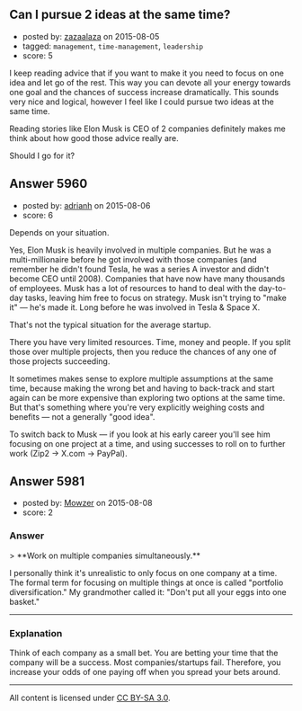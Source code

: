 ## Can I pursue 2 ideas at the same time?

- posted by: [zazaalaza](https://stackexchange.com/users/4672194/zazaalaza) on 2015-08-05
- tagged: `management`, `time-management`, `leadership`
- score: 5

I keep reading advice that if you want to make it you need to focus on one idea and let go of the rest. This way you can devote all your energy towards one goal and the chances of success increase dramatically. This sounds very nice and logical, however I feel like I could pursue two ideas at the same time. 

Reading stories like Elon Musk is CEO of 2 companies definitely makes me think about how good those advice really are.

Should I go for it?


## Answer 5960

- posted by: [adrianh](https://stackexchange.com/users/7553/adrianh) on 2015-08-06
- score: 6

Depends on your situation.

Yes, Elon Musk is heavily involved in multiple companies. But he was a multi-millionaire before he got involved with those companies (and remember he didn't found Tesla, he was a series A investor and didn't become CEO until 2008). Companies that have now have many thousands of employees. Musk has a lot of resources to hand to deal with the day-to-day tasks, leaving him free to focus on strategy. Musk isn't trying to "make it" — he's made it. Long before he was involved in Tesla & Space X.

That's not the typical situation for the average startup.

There you have very limited resources. Time, money and people. If you split those over multiple projects, then you reduce the chances of any one of those projects succeeding. 

It sometimes makes sense to explore multiple assumptions at the same time, because making the wrong bet and having to back-track and start again can be more expensive than exploring two options at the same time. But that's something where you're very explicitly weighing costs and benefits — not a generally "good idea".

To switch back to Musk — if you look at his early career you'll see him focusing on one project at a time, and using successes to roll on to further work (Zip2 -> X.com -> PayPal). 




## Answer 5981

- posted by: [Mowzer](https://stackexchange.com/users/1803081/mowzer) on 2015-08-08
- score: 2

<h3>Answer</h3>
> **Work on multiple companies simultaneously.**

I personally think it's unrealistic to only focus on one company at a time. The formal term for focusing on multiple things at once is called "portfolio diversification." My grandmother called it: "Don't put all your eggs into one basket."

<hr>
<h3>Explanation</h3>
Think of each company as a small bet. You are betting your time that the company will be a success. Most companies/startups fail. Therefore, you increase your odds of one paying off when you spread your bets around.



---

All content is licensed under [CC BY-SA 3.0](https://creativecommons.org/licenses/by-sa/3.0/).
